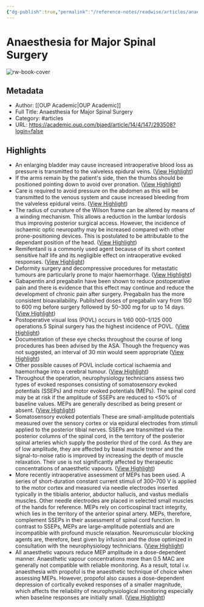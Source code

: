 ```yaml
---
{"dg-publish":true,"permalink":"/reference-notes/readwise/articles/anaesthesia-for-major-spinal-surgery/"}
---
```


# Anaesthesia for Major Spinal Surgery

![rw-book-cover](https://oup.silverchair-cdn.com/oup/backfile/Content_public/Journal/ceaccp/14/4/10.1093/bjaceaccp/mkt041/2/m_mkt04101.jpeg?Expires=1737114831&Signature=bCJvuVMq1gobtcbYkqPYI0Fr9XWbn7ZdtSVEmKYwQfBG2k6PA6lHiPvLqu9ewxbg7UJPZJ6ALKqpbd~pPjaXqgt7WcfBjx6zxmEQgN53EaYc7SkMvMCpFibtm3SPflviiV-2ZABjUyBUz5CW0qWeccQLvFMu0JxNzdKzMOpJybdswJy5tQifaxjVK0BVyhHPIHyUwuAwStsoqvU1u2OISZ1YwENHxuH77tk91-7r4qJcSFFm76gcPLCMWfJp4gvl2rinqgjZpv8wR4kt9d2kdxJ3hE7-owVPyUQVRc1zqU45QQdXLJ9hawHa0IrOkizNno9WmCSrPGEVItIEH5ndrw__&Key-Pair-Id=APKAIE5G5CRDK6RD3PGA)

## Metadata
- Author: [[OUP Academic\|OUP Academic]]
- Full Title: Anaesthesia for Major Spinal Surgery
- Category: #articles
- URL: https://academic.oup.com/bjaed/article/14/4/147/293508?login=false

## Highlights
- An enlarging bladder may cause increased intraoperative blood loss as pressure is transmitted to the valveless epidural veins. ([View Highlight](https://read.readwise.io/read/01gq6g9y0wfq3k1q3y7mhjsmy4))
- If the arms remain by the patient's side, then the thumbs should be positioned pointing down to avoid over pronation. ([View Highlight](https://read.readwise.io/read/01gq6gcj5729axmb333gpca4z3))
- Care is required to avoid pressure on the abdomen as this will be transmitted to the venous system and cause increased bleeding from the valveless epidural veins. ([View Highlight](https://read.readwise.io/read/01gq6gd74yg6dpwndqxy1hbh5a))
- The radius of curvature of the Wilson frame can be altered by means of a winding mechanism. This allows a reduction in the lumbar lordosis thus improving posterior surgical access. However, the incidence of ischaemic optic neuropathy may be increased compared with other prone-positioning devices. This is postulated to be attributable to the dependant position of the head. ([View Highlight](https://read.readwise.io/read/01gqy7c7ebk90f3gf1nc8gs09x))
- Remifentanil is a commonly used agent because of its short context sensitive half life and its negligible effect on intraoperative evoked responses. ([View Highlight](https://read.readwise.io/read/01gqy7fqmk9mf09g8e0z2gpxwj))
- Deformity surgery and decompressive procedures for metastatic tumours are particularly prone to major haemorrhage. ([View Highlight](https://read.readwise.io/read/01gqy7gbrzh1my4vrppay1sx6y))
- Gabapentin and pregabalin have been shown to reduce postoperative pain and there is evidence that this effect may continue and reduce the development of chronic pain after surgery. Pregabalin has the more consistent bioavailability. Published doses of pregabalin vary from 150 to 600 mg before surgery followed by 50–300 mg for up to 14 days. ([View Highlight](https://read.readwise.io/read/01gqy7nrcy0ak3anxyec6n8vee))
- Postoperative visual loss (POVL) occurs in 1/60 000–1/125 000 operations.5 Spinal surgery has the highest incidence of POVL. ([View Highlight](https://read.readwise.io/read/01gqy7pgxq7tnwkv6h04g1h9zg))
- Documentation of these eye checks throughout the course of long procedures has been advised by the ASA. Though the frequency was not suggested, an interval of 30 min would seem appropriate ([View Highlight](https://read.readwise.io/read/01gqy7qw4qprkn3qcp43q8sc21))
- Other possible causes of POVL include cortical ischaemia and haemorrhage into a cerebral tumour. ([View Highlight](https://read.readwise.io/read/01gqy7w4pa1czj9kbmz2g2ks8h))
- Throughout the operation, neurophysiology technicians assess two types of evoked responses consisting of somatosensory evoked potentials (SSEPs) and motor evoked potentials (MEPs). The spinal cord may be at risk if the amplitude of SSEPs are reduced to <50% of baseline values. MEPs are generally described as being present or absent. ([View Highlight](https://read.readwise.io/read/01gqy8db8vaycwx7mw3ben43tm))
- Somatosensory evoked potentials
  These are small-amplitude potentials measured over the sensory cortex or via epidural electrodes from stimuli applied to the posterior tibial nerves. SSEPs are transmitted via the posterior columns of the spinal cord, in the territory of the posterior spinal arteries which supply the posterior third of the cord. As they are of low amplitude, they are affected by basal muscle tremor and the signal-to-noise ratio is improved by increasing the depth of muscle relaxation. Their use is not significantly affected by therapeutic concentrations of anaesthetic vapours. ([View Highlight](https://read.readwise.io/read/01gqy8h1cyn2ag26x9rs1vz2t8))
- More recently intraoperative assessment of MEPs has been used. A series of short-duration constant current stimuli of 300–700 V is applied to the motor cortex and measured via needle electrodes inserted typically in the tibialis anterior, abductor hallucis, and vastus medialis muscles. Other needle electrodes are placed in selected small muscles of the hands for reference. MEPs rely on corticospinal tract integrity, which lies in the territory of the anterior spinal artery. MEPs, therefore, complement SSEPs in their assessment of spinal cord function. In contrast to SSEPs, MEPs are large-amplitude potentials and are incompatible with profound muscle relaxation. Neuromuscular blocking agents are, therefore, best given by infusion and the dose optimized in consultation with the neurophysiology technicians. ([View Highlight](https://read.readwise.io/read/01gqy8jj4e8b6ghntmnf8m5xc2))
- All anaesthetic vapours reduce MEP amplitude in a dose-dependent manner. Anaesthetic vapour concentrations more than 0.5 MAC are generally not compatible with reliable monitoring. As a result, total i.v. anaesthesia with propofol is the anaesthetic technique of choice when assessing MEPs. However, propofol also causes a dose-dependent depression of cortically evoked responses of a smaller magnitude, which affects the reliability of neurophysiological monitoring especially when baseline responses are initially small. ([View Highlight](https://read.readwise.io/read/01gqy8m05jh91nzftxct6fx1rg))
